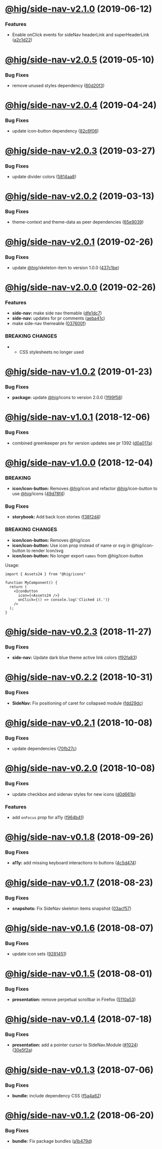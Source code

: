 # [@hig/side-nav-v2.1.0](https://github.com/Autodesk/hig/compare/@hig/side-nav@2.0.5...@hig/side-nav@2.1.0) (2019-06-12)


### Features

* Enable onClick events for sideNav headerLink and superHeaderLink ([a2c1d22](https://github.com/Autodesk/hig/commit/a2c1d22))

# [@hig/side-nav-v2.0.5](https://github.com/Autodesk/hig/compare/@hig/side-nav@2.0.4...@hig/side-nav@2.0.5) (2019-05-10)


### Bug Fixes

* remove unused styles dependency ([60d20f3](https://github.com/Autodesk/hig/commit/60d20f3))

# [@hig/side-nav-v2.0.4](https://github.com/Autodesk/hig/compare/@hig/side-nav@2.0.3...@hig/side-nav@2.0.4) (2019-04-24)


### Bug Fixes

* update icon-button dependency ([82c6f06](https://github.com/Autodesk/hig/commit/82c6f06))

# [@hig/side-nav-v2.0.3](https://github.com/Autodesk/hig/compare/@hig/side-nav@2.0.2...@hig/side-nav@2.0.3) (2019-03-27)


### Bug Fixes

* update divider colors ([5814aa8](https://github.com/Autodesk/hig/commit/5814aa8))

# [@hig/side-nav-v2.0.2](https://github.com/Autodesk/hig/compare/@hig/side-nav@2.0.1...@hig/side-nav@2.0.2) (2019-03-13)


### Bug Fixes

* theme-context and theme-data as peer dependencies ([65e9039](https://github.com/Autodesk/hig/commit/65e9039))

# [@hig/side-nav-v2.0.1](https://github.com/Autodesk/hig/compare/@hig/side-nav@2.0.0...@hig/side-nav@2.0.1) (2019-02-26)


### Bug Fixes

* update [@hig](https://github.com/hig)/skeleton-item to version 1.0.0 ([437c1be](https://github.com/Autodesk/hig/commit/437c1be))

# [@hig/side-nav-v2.0.0](https://github.com/Autodesk/hig/compare/@hig/side-nav@1.0.2...@hig/side-nav@2.0.0) (2019-02-26)


### Features

* **side-nav:** make side nav themable ([dfe1dc7](https://github.com/Autodesk/hig/commit/dfe1dc7))
* **side-nav:** updates for pr comments ([aeba41c](https://github.com/Autodesk/hig/commit/aeba41c))
* make side-nav themeable ([037600f](https://github.com/Autodesk/hig/commit/037600f))


### BREAKING CHANGES

* * CSS stylesheets no longer used

# [@hig/side-nav-v1.0.2](https://github.com/Autodesk/hig/compare/@hig/side-nav@1.0.1...@hig/side-nav@1.0.2) (2019-01-23)


### Bug Fixes

* **package:** update [@hig](https://github.com/hig)/icons to version 2.0.0 ([1f99f58](https://github.com/Autodesk/hig/commit/1f99f58))

# [@hig/side-nav-v1.0.1](https://github.com/Autodesk/hig/compare/@hig/side-nav@1.0.0...@hig/side-nav@1.0.1) (2018-12-06)


### Bug Fixes

* combined greenkeeper prs for version updates see pr 1392 ([d0a017a](https://github.com/Autodesk/hig/commit/d0a017a))

# [@hig/side-nav-v1.0.0](https://github.com/Autodesk/hig/compare/@hig/side-nav@0.2.3...@hig/side-nav@1.0.0) (2018-12-04)


### BREAKING

* **icon/icon-button:** Removes [@hig](https://github.com/hig)/icon and refactor [@hig](https://github.com/hig)/icon-button to use [@hig](https://github.com/hig)/icons ([49d78f4](https://github.com/Autodesk/hig/commit/49d78f4))


### Bug Fixes

* **storybook:** Add back Icon stories ([f38f2d4](https://github.com/Autodesk/hig/commit/f38f2d4))


### BREAKING CHANGES

* **icon/icon-button:** Removes @hig/icon
* **icon/icon-button:** Use icon prop instead of name or svg in @hig/icon-button to render Icon/svg
* **icon/icon-button:** No longer export `names` from @hig/icon-button

Usage:
```
import { Assets24 } from "@hig/icons"

function MyComponent() {
  return (
    <IconButton
      icon={<Assets24 />}
      onClick={() => console.log('Clicked it.')}
    />
  );
}
```

# [@hig/side-nav-v0.2.3](https://github.com/Autodesk/hig/compare/@hig/side-nav@0.2.2...@hig/side-nav@0.2.3) (2018-11-27)


### Bug Fixes

* **side-nav:** Update dark blue theme active link colors ([f92fa83](https://github.com/Autodesk/hig/commit/f92fa83))

# [@hig/side-nav-v0.2.2](https://github.com/Autodesk/hig/compare/@hig/side-nav@0.2.1...@hig/side-nav@0.2.2) (2018-10-31)


### Bug Fixes

* **SideNav:** Fix positioning of caret for collapsed module ([fdd29dc](https://github.com/Autodesk/hig/commit/fdd29dc))

# [@hig/side-nav-v0.2.1](https://github.com/Autodesk/hig/compare/@hig/side-nav@0.2.0...@hig/side-nav@0.2.1) (2018-10-08)


### Bug Fixes

* update dependencies ([70fb27c](https://github.com/Autodesk/hig/commit/70fb27c))

# [@hig/side-nav-v0.2.0](https://github.com/Autodesk/hig/compare/@hig/side-nav@0.1.8...@hig/side-nav@0.2.0) (2018-10-08)


### Bug Fixes

* update checkbox and sidenav styles for new icons ([d0d661b](https://github.com/Autodesk/hig/commit/d0d661b))


### Features

* add `onFocus` prop for a11y ([f964b41](https://github.com/Autodesk/hig/commit/f964b41))

# [@hig/side-nav-v0.1.8](https://github.com/Autodesk/hig/compare/@hig/side-nav@0.1.7...@hig/side-nav@0.1.8) (2018-09-26)


### Bug Fixes

* **a11y:** add missing keyboard interactions to buttons ([4c5d474](https://github.com/Autodesk/hig/commit/4c5d474))

# [@hig/side-nav-v0.1.7](https://github.com/Autodesk/hig/compare/@hig/side-nav@0.1.6...@hig/side-nav@0.1.7) (2018-08-23)


### Bug Fixes

* **snapshots:** Fix SideNav skeleton items snapshot ([03acf57](https://github.com/Autodesk/hig/commit/03acf57))

# [@hig/side-nav-v0.1.6](https://github.com/Autodesk/hig/compare/@hig/side-nav@0.1.5...@hig/side-nav@0.1.6) (2018-08-07)


### Bug Fixes

* update icon sets ([9281451](https://github.com/Autodesk/hig/commit/9281451))

<a name="@hig/side-nav-v0.1.5"></a>
# [@hig/side-nav-v0.1.5](https://github.com/Autodesk/hig/compare/@hig/side-nav@0.1.4...@hig/side-nav@0.1.5) (2018-08-01)


### Bug Fixes

* **presentation:** remove perpetual scrollbar in Firefox ([5110a53](https://github.com/Autodesk/hig/commit/5110a53))

<a name="@hig/side-nav-v0.1.4"></a>
# [@hig/side-nav-v0.1.4](https://github.com/Autodesk/hig/compare/@hig/side-nav@0.1.3...@hig/side-nav@0.1.4) (2018-07-18)


### Bug Fixes

* **presentation:** add a pointer cursor to SideNav.Module ([#1024](https://github.com/Autodesk/hig/issues/1024)) ([30e5f2a](https://github.com/Autodesk/hig/commit/30e5f2a))

<a name="@hig/side-nav-v0.1.3"></a>
# [@hig/side-nav-v0.1.3](https://github.com/Autodesk/hig/compare/@hig/side-nav@0.1.2...@hig/side-nav@0.1.3) (2018-07-06)


### Bug Fixes

* **bundle:** include dependency CSS ([f5a4a62](https://github.com/Autodesk/hig/commit/f5a4a62))

<a name="@hig/side-nav-v0.1.2"></a>
# [@hig/side-nav-v0.1.2](https://github.com/Autodesk/hig/compare/@hig/side-nav@0.1.1...@hig/side-nav@0.1.2) (2018-06-20)


### Bug Fixes

* **bundle:** Fix package bundles ([a1b479d](https://github.com/Autodesk/hig/commit/a1b479d))
